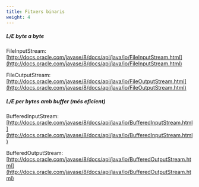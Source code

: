 ```yaml
---
title: Fitxers binaris
weight: 4
---
```



##### L/E byte a byte

FileInputStream: [http://docs.oracle.com/javase/8/docs/api/java/io/FileInputStream.html](http://docs.oracle.com/javase/8/docs/api/java/io/FileInputStream.html)

FileOutputStream: [http://docs.oracle.com/javase/8/docs/api/java/io/FileOutputStream.html](http://docs.oracle.com/javase/8/docs/api/java/io/FileOutputStream.html)


#####    L/E per bytes amb buffer (més eficient)

BufferedInputStream: [http://docs.oracle.com/javase/8/docs/api/java/io/BufferedInputStream.html](http://docs.oracle.com/javase/8/docs/api/java/io/BufferedInputStream.html)

BufferedOutputStream: [http://docs.oracle.com/javase/8/docs/api/java/io/BufferedOutputStream.html](http://docs.oracle.com/javase/8/docs/api/java/io/BufferedOutputStream.html)
